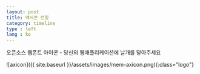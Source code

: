 ```yaml
---
layout: post
title: 액시콘 런칭
category: timeline
type : left
lang : ko
---
```



오픈소스 웹폰트 아이콘 - 당신의 웹애플리케이션에 날개를 달아주세요

![axicon]({{ site.baseurl }}/assets/images/mem-axicon.png){:class="logo"}